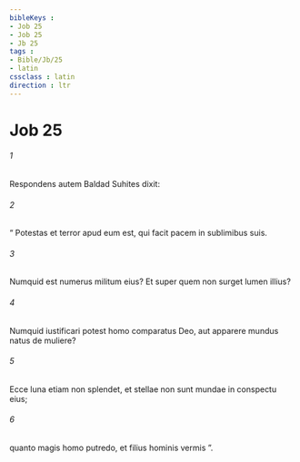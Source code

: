 ```yaml
---
bibleKeys : 
- Job 25
- Job 25
- Jb 25
tags : 
- Bible/Jb/25
- latin
cssclass : latin
direction : ltr
---
```


# Job 25

###### 1
Respondens autem Baldad Suhites dixit:
###### 2
“ Potestas et terror apud eum est, qui facit pacem in sublimibus suis.
###### 3
Numquid est numerus militum eius? Et super quem non surget lumen illius?
###### 4
Numquid iustificari potest homo comparatus Deo, aut apparere mundus natus de muliere?
###### 5
Ecce luna etiam non splendet, et stellae non sunt mundae in conspectu eius;
###### 6
quanto magis homo putredo, et filius hominis vermis ”.
